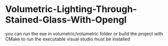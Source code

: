 # Volumetric-Lighting-Through-Stained-Glass-With-Opengl
you can run the exe in volumetric/volumetric folder 
or build the project with CMake
to run the executable visual studio must be installed 

